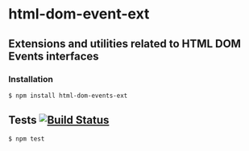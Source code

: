 # html-dom-event-ext
## Extensions and utilities related to HTML DOM Events interfaces

### Installation

	$ npm install html-dom-events-ext

## Tests [![Build Status](https://travis-ci.org/medikoo/html-dom-events-ext.svg)](https://travis-ci.org/medikoo/html-dom-events-ext)

	$ npm test
